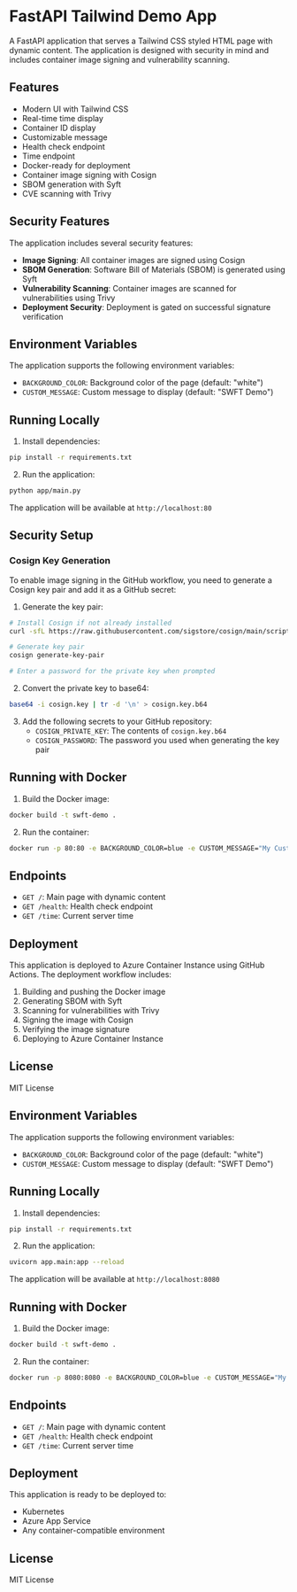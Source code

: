 # FastAPI Tailwind Demo App

A FastAPI application that serves a Tailwind CSS styled HTML page with dynamic content. The application is designed with security in mind and includes container image signing and vulnerability scanning.

## Features

- Modern UI with Tailwind CSS
- Real-time time display
- Container ID display
- Customizable message
- Health check endpoint
- Time endpoint
- Docker-ready for deployment
- Container image signing with Cosign
- SBOM generation with Syft
- CVE scanning with Trivy

## Security Features

The application includes several security features:

- **Image Signing**: All container images are signed using Cosign
- **SBOM Generation**: Software Bill of Materials (SBOM) is generated using Syft
- **Vulnerability Scanning**: Container images are scanned for vulnerabilities using Trivy
- **Deployment Security**: Deployment is gated on successful signature verification

## Environment Variables

The application supports the following environment variables:

- `BACKGROUND_COLOR`: Background color of the page (default: "white")
- `CUSTOM_MESSAGE`: Custom message to display (default: "SWFT Demo")

## Running Locally

1. Install dependencies:
```bash
pip install -r requirements.txt
```

2. Run the application:
```bash
python app/main.py
```

The application will be available at `http://localhost:80`

## Security Setup

### Cosign Key Generation

To enable image signing in the GitHub workflow, you need to generate a Cosign key pair and add it as a GitHub secret:

1. Generate the key pair:
```bash
# Install Cosign if not already installed
curl -sfL https://raw.githubusercontent.com/sigstore/cosign/main/scripts/get-cosign.sh | sh

# Generate key pair
cosign generate-key-pair

# Enter a password for the private key when prompted
```

2. Convert the private key to base64:
```bash
base64 -i cosign.key | tr -d '\n' > cosign.key.b64
```

3. Add the following secrets to your GitHub repository:
   - `COSIGN_PRIVATE_KEY`: The contents of `cosign.key.b64`
   - `COSIGN_PASSWORD`: The password you used when generating the key pair

## Running with Docker

1. Build the Docker image:
```bash
docker build -t swft-demo .
```

2. Run the container:
```bash
docker run -p 80:80 -e BACKGROUND_COLOR=blue -e CUSTOM_MESSAGE="My Custom Message" swft-demo
```

## Endpoints

- `GET /`: Main page with dynamic content
- `GET /health`: Health check endpoint
- `GET /time`: Current server time

## Deployment

This application is deployed to Azure Container Instance using GitHub Actions. The deployment workflow includes:

1. Building and pushing the Docker image
2. Generating SBOM with Syft
3. Scanning for vulnerabilities with Trivy
4. Signing the image with Cosign
5. Verifying the image signature
6. Deploying to Azure Container Instance

## License

MIT License

## Environment Variables

The application supports the following environment variables:

- `BACKGROUND_COLOR`: Background color of the page (default: "white")
- `CUSTOM_MESSAGE`: Custom message to display (default: "SWFT Demo")

## Running Locally

1. Install dependencies:
```bash
pip install -r requirements.txt
```

2. Run the application:
```bash
uvicorn app.main:app --reload
```

The application will be available at `http://localhost:8080`

## Running with Docker

1. Build the Docker image:
```bash
docker build -t swft-demo .
```

2. Run the container:
```bash
docker run -p 8080:8080 -e BACKGROUND_COLOR=blue -e CUSTOM_MESSAGE="My Custom Message" swft-demo
```

## Endpoints

- `GET /`: Main page with dynamic content
- `GET /health`: Health check endpoint
- `GET /time`: Current server time

## Deployment

This application is ready to be deployed to:
- Kubernetes
- Azure App Service
- Any container-compatible environment

## License

MIT License
